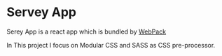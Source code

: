 # Servey App

Serey App is a react app which is bundled by [WebPack](https://webpack.js.org)

In This project I focus on Modular CSS and SASS as CSS pre-processor.
